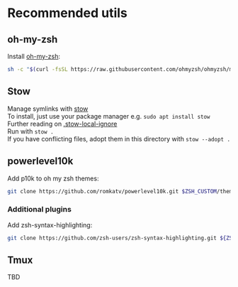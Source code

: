 # Recommended utils

## oh-my-zsh
Install [oh-my-zsh](https://github.com/ohmyzsh/ohmyzsh/wiki):
```sh
sh -c "$(curl -fsSL https://raw.githubusercontent.com/ohmyzsh/ohmyzsh/master/tools/install.sh)"
```

## Stow
Manage symlinks with [stow](https://www.gnu.org/software/stow/) \
To install, just use your package manager e.g. `sudo apt install stow` \
Further reading on [.stow-local-ignore](https://www.gnu.org/software/stow/manual/html_node/Types-And-Syntax-Of-Ignore-Lists.html) \
Run with `stow .` \
If you have conflicting files, adopt them in this directory with `stow --adopt .`

## powerlevel10k
Add p10k to oh my zsh themes: 
```sh
git clone https://github.com/romkatv/powerlevel10k.git $ZSH_CUSTOM/themes/powerlevel10k
```

### Additional plugins
Add zsh-syntax-highlighting:
```sh
git clone https://github.com/zsh-users/zsh-syntax-highlighting.git ${ZSH_CUSTOM:-~/.oh-my-zsh/custom}/plugins/zsh-syntax-highlighting
```

## Tmux
TBD